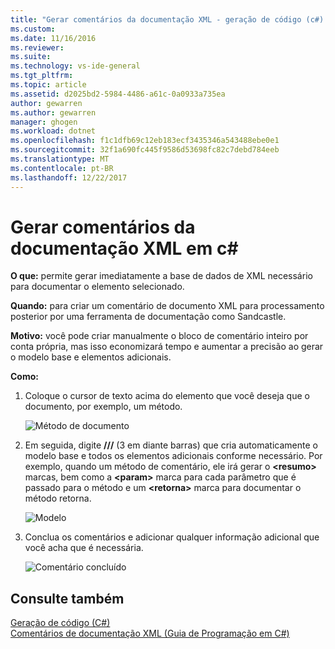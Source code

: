 ```yaml
---
title: "Gerar comentários da documentação XML - geração de código (c#) | Microsoft Docs"
ms.custom: 
ms.date: 11/16/2016
ms.reviewer: 
ms.suite: 
ms.technology: vs-ide-general
ms.tgt_pltfrm: 
ms.topic: article
ms.assetid: d2025bd2-5984-4486-a61c-0a0933a735ea
author: gewarren
ms.author: gewarren
manager: ghogen
ms.workload: dotnet
ms.openlocfilehash: f1c1dfb69c12eb183ecf3435346a543488ebe0e1
ms.sourcegitcommit: 32f1a690fc445f9586d53698fc82c7debd784eeb
ms.translationtype: MT
ms.contentlocale: pt-BR
ms.lasthandoff: 12/22/2017
---
```

# <a name="generate-xml-documentation-comments-in-c"></a>Gerar comentários da documentação XML em c# #
**O que:** permite gerar imediatamente a base de dados de XML necessário para documentar o elemento selecionado. 

**Quando:** para criar um comentário de documento XML para processamento posterior por uma ferramenta de documentação como Sandcastle.

**Motivo:** você pode criar manualmente o bloco de comentário inteiro por conta própria, mas isso economizará tempo e aumentar a precisão ao gerar o modelo base e elementos adicionais. 

**Como:**

1. Coloque o cursor de texto acima do elemento que você deseja que o documento, por exemplo, um método.

   ![Método de documento](media/doc_highlight.png)

1. Em seguida, digite  **///**  (3 em diante barras) que cria automaticamente o modelo base e todos os elementos adicionais conforme necessário.  Por exemplo, quando um método de comentário, ele irá gerar o  **\<resumo\>**  marcas, bem como a  **\<param\>**  marca para cada parâmetro que é passado para o método e um  **\<retorna\>**  marca para documentar o método retorna.

   ![Modelo](media/doc_preview.png)

1. Conclua os comentários e adicionar qualquer informação adicional que você acha que é necessária.

   ![Comentário concluído](media/doc_result.png)

## <a name="see-also"></a>Consulte também
[Geração de código (C#)](../code-generation-csharp.md)  
[Comentários de documentação XML (Guia de Programação em C#)](/dotnet/csharp/programming-guide/xmldoc/xml-documentation-comments)
